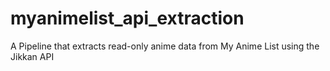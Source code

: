 # myanimelist_api_extraction
A Pipeline that extracts read-only anime data from My Anime List using the Jikkan API
